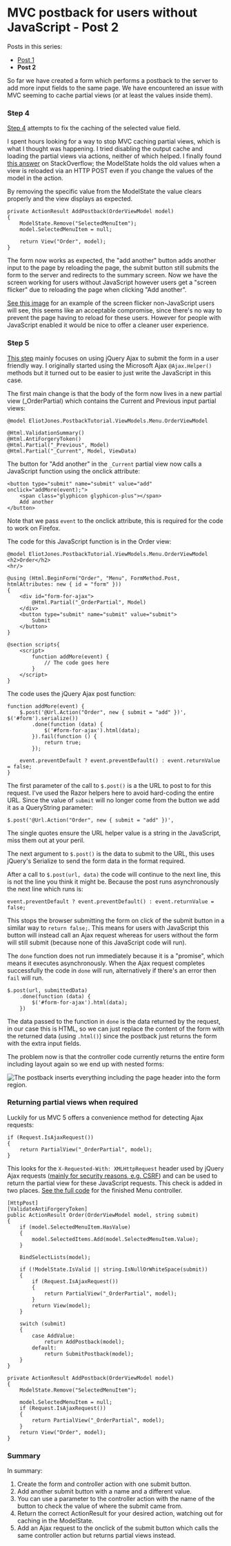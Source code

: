 # MVC postback for users without JavaScript - Post 2 #

Posts in this series:

+ [Post 1][link1]
+ **Post 2**

So far we have created a form which performs a postback to the server to add more input fields to the same page. We have encountered an issue with MVC seeming to cache partial views (or at least the values inside them).

### Step 4 ###

[Step 4][link2] attempts to fix the caching of the selected value field.

I spent hours looking for a way to stop MVC caching partial views, which is what I thought was happening. I tried disabling the output cache and loading the partial views via actions, neither of which helped. I finally found [this answer][link3] on StackOverflow; the ModelState holds the old values when a view is reloaded via an HTTP POST even if you change the values of the model in the action.

By removing the specific value from the ModelState the value clears properly and the view displays as expected.

    private ActionResult AddPostback(OrderViewModel model)
    {
        ModelState.Remove("SelectedMenuItem");
        model.SelectedMenuItem = null;

        return View("Order", model);
    }

The form now works as expected, the "add another" button adds another input to the page by reloading the page, the submit button still submits the form to the server and redirects to the summary screen. Now we have the screen working for users without JavaScript however users get a "screen flicker" due to reloading the page when clicking "Add another".

[See this image][link4] for an example of the screen flicker non-JavaScript users will see, this seems like an acceptable compromise, since there's no way to prevent the page having to reload for these users. However for people with JavaScript enabled it would be nice to offer a cleaner user experience.

### Step 5 ###

[This step][link5] mainly focuses on using jQuery Ajax to submit the form in a user friendly way. I originally started using the Microsoft Ajax ```@Ajax.Helper()``` methods but it turned out to be easier to just write the JavaScript in this case.

The first main change is that the body of the form now lives in a new partial view (_OrderPartial) which contains the Current and Previous input partial views:

	@model EliotJones.PostbackTutorial.ViewModels.Menu.OrderViewModel

    @Html.ValidationSummary()
    @Html.AntiForgeryToken()
    @Html.Partial("_Previous", Model)
    @Html.Partial("_Current", Model, ViewData)

The button for "Add another" in the ```_Current``` partial view now calls a JavaScript function using the onclick attribute:

	<button type="submit" name="submit" value="add" onclick="addMore(event);">
		<span class="glyphicon glyphicon-plus"></span>
		Add another
	</button>

Note that we pass ```event``` to the onclick attribute, this is required for the code to work on Firefox.

The code for this JavaScript function is in the Order view:

	@model EliotJones.PostbackTutorial.ViewModels.Menu.OrderViewModel
	<h2>Order</h2>
	<hr/>
	
	@using (Html.BeginForm("Order", "Menu", FormMethod.Post, htmlAttributes: new { id = "form" }))
	{
	    <div id="form-for-ajax">
	        @Html.Partial("_OrderPartial", Model)
	    </div>
	    <button type="submit" name="submit" value="submit">
			Submit
		</button>
	}
	
	@section scripts{
	    <script>
	        function addMore(event) {
				// The code goes here
	        }
	    </script>
	}

The code uses the jQuery Ajax post function:

    function addMore(event) {
        $.post('@Url.Action("Order", new { submit = "add" })', $('#form').serialize())
            .done(function (data) {
                $('#form-for-ajax').html(data);
            }).fail(function () {
                return true;
            });

        event.preventDefault ? event.preventDefault() : event.returnValue = false;
    }

The first parameter of the call to ```$.post()``` is a the URL to post to for this request. I've used the Razor helpers here to avoid hard-coding the entire URL. Since the value of ```submit``` will no longer come from the button we add it as a QueryString parameter:

	$.post('@Url.Action("Order", new { submit = "add" })',

The single quotes ensure the URL helper value is a string in the JavaScript, miss them out at your peril.

The next argument to ```$.post()``` is the data to submit to the URL, this uses jQuery's Serialize to send the form data in the format required.

After a call to ```$.post(url, data)``` the code will continue to the next line, this is not the line you think it might be. Because the post runs asynchronously the next line which runs is:
	
	event.preventDefault ? event.preventDefault() : event.returnValue = false;

This stops the browser submitting the form on click of the submit button in a similar way to ```return false;```. This means for users with JavaScript this button will instead call an Ajax request whereas for users without the form will still submit (because none of this JavaScript code will run).

The ```done``` function does not run immediately because it is a "promise", which means it executes asynchronously. When the Ajax request completes successfully the code in ```done``` will run, alternatively if there's an error then ```fail``` will run.

	$.post(url, submittedData)
        .done(function (data) {
            $('#form-for-ajax').html(data);
        })

The data passed to the function in ```done``` is the data returned by the request, in our case this is HTML, so we can just replace the content of the form with the returned data (using ```.html()```) since the postback just returns the form with the extra input fields.

The problem now is that the controller code currently returns the entire form including layout again so we end up with nested forms:

 ![The postback inserts everything including the page header into the form region.](https://eliot-jones.com/images/postback/nested-screens.png)

### Returning partial views when required ###

Luckily for us MVC 5 offers a convenience method for detecting Ajax requests:

    if (Request.IsAjaxRequest())
    {
        return PartialView("_OrderPartial", model);
    }

This looks for the ```X-Requested-With: XMLHttpRequest``` header used by jQuery Ajax requests ([mainly for security reasons, e.g. CSRF][link6]) and can be used to return the partial view for these JavaScript requests. This check is added in two places. [See the full code][link7] for the finished Menu controller.

    [HttpPost]
    [ValidateAntiForgeryToken]
    public ActionResult Order(OrderViewModel model, string submit)
    {
        if (model.SelectedMenuItem.HasValue)
        {
			model.SelectedItems.Add(model.SelectedMenuItem.Value);
        }

        BindSelectLists(model);

        if (!ModelState.IsValid || string.IsNullOrWhiteSpace(submit))
        {
            if (Request.IsAjaxRequest())
            {
                return PartialView("_OrderPartial", model);
            }
            return View(model);
        }

        switch (submit)
        {
            case AddValue:
                return AddPostback(model);
            default:
                return SubmitPostback(model);
        }
    }

    private ActionResult AddPostback(OrderViewModel model)
    {
        ModelState.Remove("SelectedMenuItem");

        model.SelectedMenuItem = null;
        if (Request.IsAjaxRequest())
        {
            return PartialView("_OrderPartial", model);
        }
        return View("Order", model);
    }

### Summary ###

In summary:

1. Create the form and controller action with one submit button.
2. Add another submit button with a name and a different value.
3. You can use a parameter to the controller action with the name of the button to check the value of where the submit came from.
4. Return the correct ActionResult for your desired action, watching out for caching in the ModelState.
5. Add an Ajax request to the onclick of the submit button which calls the same controller action but returns partial views instead.

[link1]: http://eliot-jones.com/2015/06/mvc-postback "The first post in the series"
[link2]: https://github.com/EliotJones/PostbackTutorial/tree/step-4/EliotJones.PostbackTutorial "The code for the fourth step on GitHub"
[link3]: http://stackoverflow.com/questions/7414351/mvc-3-html-editorfor-seems-to-cache-old-values-after-ajax-call/7449628#7449628 "How to stop MVC caching values in partial views"
[link4]: https://eliot-jones.com/images/postback/screen-flicker.gif "A gif showing the screen flicker the user sees when the page posts back"
[link5]: https://github.com/EliotJones/PostbackTutorial/tree/step-5/EliotJones.PostbackTutorial "The code for the last step on GitHub"
[link6]: http://stackoverflow.com/questions/17478731/whats-the-point-of-x-requested-with-header/22533680#22533680 "The reason the X-Requested-With header is sent with Ajax requests"
[link7]: https://github.com/EliotJones/PostbackTutorial/blob/step-5/EliotJones.PostbackTutorial/Controllers/MenuController.cs "The code for the final Menu controller on GitHub"